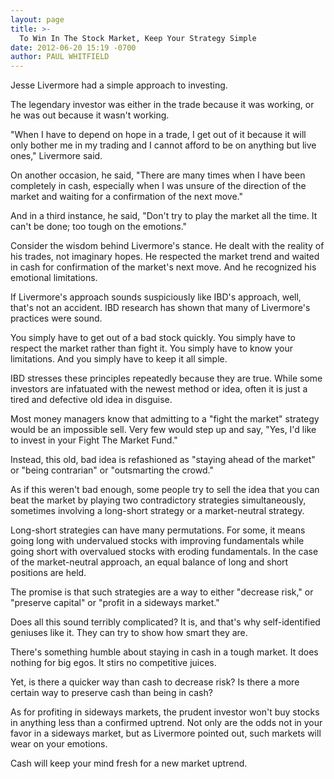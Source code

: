 ```yaml
---
layout: page
title: >-
  To Win In The Stock Market, Keep Your Strategy Simple
date: 2012-06-20 15:19 -0700
author: PAUL WHITFIELD
---
```





Jesse Livermore had a simple approach to investing.


The legendary investor was either in the trade because it was working, or he was out because it wasn't working.


"When I have to depend on hope in a trade, I get out of it because it will only bother me in my trading and I cannot afford to be on anything but live ones," Livermore said.


On another occasion, he said, "There are many times when I have been completely in cash, especially when I was unsure of the direction of the market and waiting for a confirmation of the next move."


And in a third instance, he said, "Don't try to play the market all the time. It can't be done; too tough on the emotions."


Consider the wisdom behind Livermore's stance. He dealt with the reality of his trades, not imaginary hopes. He respected the market trend and waited in cash for confirmation of the market's next move. And he recognized his emotional limitations.


If Livermore's approach sounds suspiciously like IBD's approach, well, that's not an accident. IBD research has shown that many of Livermore's practices were sound.


You simply have to get out of a bad stock quickly. You simply have to respect the market rather than fight it. You simply have to know your limitations. And you simply have to keep it all simple.


IBD stresses these principles repeatedly because they are true. While some investors are infatuated with the newest method or idea, often it is just a tired and defective old idea in disguise.


Most money managers know that admitting to a "fight the market" strategy would be an impossible sell. Very few would step up and say, "Yes, I'd like to invest in your Fight The Market Fund."


Instead, this old, bad idea is refashioned as "staying ahead of the market" or "being contrarian" or "outsmarting the crowd."


As if this weren't bad enough, some people try to sell the idea that you can beat the market by playing two contradictory strategies simultaneously, sometimes involving a long-short strategy or a market-neutral strategy.


Long-short strategies can have many permutations. For some, it means going long with undervalued stocks with improving fundamentals while going short with overvalued stocks with eroding fundamentals. In the case of the market-neutral approach, an equal balance of long and short positions are held.


The promise is that such strategies are a way to either "decrease risk," or "preserve capital" or "profit in a sideways market."


Does all this sound terribly complicated? It is, and that's why self-identified geniuses like it. They can try to show how smart they are.


There's something humble about staying in cash in a tough market. It does nothing for big egos. It stirs no competitive juices.


Yet, is there a quicker way than cash to decrease risk? Is there a more certain way to preserve cash than being in cash?


As for profiting in sideways markets, the prudent investor won't buy stocks in anything less than a confirmed uptrend. Not only are the odds not in your favor in a sideways market, but as Livermore pointed out, such markets will wear on your emotions.


Cash will keep your mind fresh for a new market uptrend.




